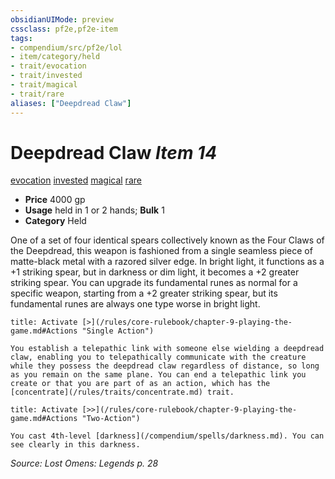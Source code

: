```yaml
---
obsidianUIMode: preview
cssclass: pf2e,pf2e-item
tags:
- compendium/src/pf2e/lol
- item/category/held
- trait/evocation
- trait/invested
- trait/magical
- trait/rare
aliases: ["Deepdread Claw"]
---
```

# Deepdread Claw *Item 14*  
[evocation](/rules/traits/evocation.md)  [invested](/rules/traits/invested.md)  [magical](/rules/traits/magical.md)  [rare](/rules/traits/rare.md)  

- **Price** 4000 gp
- **Usage** held in 1 or 2 hands; **Bulk** 1
- **Category** Held

One of a set of four identical spears collectively known as the Four Claws of the Deepdread, this weapon is fashioned from a single seamless piece of matte-black metal with a razored silver edge. In bright light, it functions as a +1 striking spear, but in darkness or dim light, it becomes a +2 greater striking spear. You can upgrade its fundamental runes as normal for a specific weapon, starting from a +2 greater striking spear, but its fundamental runes are always one type worse in bright light.

```ad-embed-ability
title: Activate [>](/rules/core-rulebook/chapter-9-playing-the-game.md#Actions "Single Action")

You establish a telepathic link with someone else wielding a deepdread claw, enabling you to telepathically communicate with the creature while they possess the deepdread claw regardless of distance, so long as you remain on the same plane. You can end a telepathic link you create or that you are part of as an action, which has the [concentrate](/rules/traits/concentrate.md) trait.
```

```ad-embed-ability
title: Activate [>>](/rules/core-rulebook/chapter-9-playing-the-game.md#Actions "Two-Action")

You cast 4th-level [darkness](/compendium/spells/darkness.md). You can see clearly in this darkness.
```

*Source: Lost Omens: Legends p. 28*